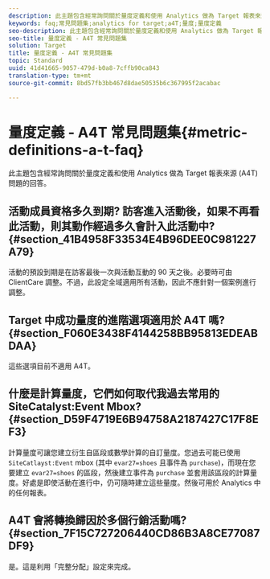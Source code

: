 ```yaml
---
description: 此主題包含經常詢問關於量度定義和使用 Analytics 做為 Target 報表來源 (A4T) 問題的回答。
keywords: faq;常見問題集;analytics for target;a4T;量度;量度定義
seo-description: 此主題包含經常詢問關於量度定義和使用 Analytics 做為 Target 報表來源 (A4T) 問題的回答。
seo-title: 量度定義 - A4T 常見問題集
solution: Target
title: 量度定義 - A4T 常見問題集
topic: Standard
uuid: 41d41665-9057-479d-b0a8-7cffb90ca843
translation-type: tm+mt
source-git-commit: 8bd57fb3bb467d8dae50535b6c367995f2acabac

---
```



# 量度定義 - A4T 常見問題集{#metric-definitions-a-t-faq}

此主題包含經常詢問關於量度定義和使用 Analytics 做為 Target 報表來源 (A4T) 問題的回答。

## 活動成員資格多久到期? 訪客進入活動後，如果不再看此活動，則其動作經過多久會計入此活動中? {#section_41B4958F33534E4B96DEE0C981227A79}

活動的預設到期是在訪客最後一次與活動互動的 90 天之後。必要時可由 ClientCare 調整。不過，此設定全域適用所有活動，因此不應針對一個案例進行調整。

## Target 中成功量度的進階選項適用於 A4T 嗎?   {#section_F060E3438F4144258BB95813EDEABDAA}

這些選項目前不適用 A4T。

## 什麼是計算量度，它們如何取代我過去常用的 SiteCatalyst:Event Mbox?   {#section_D59F4719E6B94758A2187427C17F8EF3}

計算量度可讓您建立衍生自區段或數學計算的自訂量度。您過去可能已使用 `SiteCatlayst:Event` mbox (其中 `evar27=shoes` 且事件為 `purchase`)，而現在您要建立 `evar27=shoes` 的區段，然後建立事件為 `purchase` 並套用該區段的計算量度。好處是即使活動在進行中，仍可隨時建立這些量度。然後可用於 Analytics 中的任何報表。

## A4T 會將轉換歸因於多個行銷活動嗎?   {#section_7F15C727206440CD86B3A8CE77087DF9}

是。這是利用「完整分配」設定來完成。
